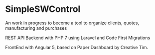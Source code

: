 # SimpleSWControl
An work in progress to become a tool to organize clients, quotes, manufacturing and purchases

REST API
Backend with PHP 7 using Laravel and Code First Migrations

FrontEnd with Angular 5, based on Paper Dashboard by Creative Tim. 
